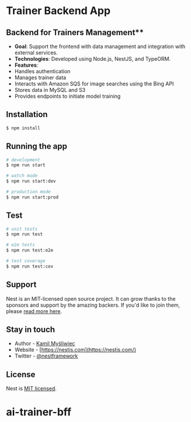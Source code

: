 # Trainer Backend App

## Backend for Trainers Management**
- **Goal**: Support the frontend with data management and integration with external services.
- **Technologies**: Developed using Node.js, NestJS, and TypeORM.
- **Features**:
- Handles authentication
- Manages trainer data
- Interacts with Amazon SQS for image searches using the Bing API
- Stores data in MySQL and S3
- Provides endpoints to initiate model training




## Installation

```bash
$ npm install
```

## Running the app

```bash
# development
$ npm run start

# watch mode
$ npm run start:dev

# production mode
$ npm run start:prod
```

## Test

```bash
# unit tests
$ npm run test

# e2e tests
$ npm run test:e2e

# test coverage
$ npm run test:cov
```

## Support

Nest is an MIT-licensed open source project. It can grow thanks to the sponsors and support by the amazing backers. If you'd like to join them, please [read more here](https://docs.nestjs.com/support).

## Stay in touch

- Author - [Kamil Myśliwiec](https://kamilmysliwiec.com)
- Website - [https://nestjs.com](https://nestjs.com/)
- Twitter - [@nestframework](https://twitter.com/nestframework)

## License

Nest is [MIT licensed](LICENSE).
# ai-trainer-bff
